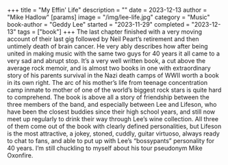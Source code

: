 +++
title = "My Effin' Life"
description = ""
date = 2023-12-13
author = "Mike Hadlow"
[params]
    image = "/img/lee-life.jpg"
    category = "Music"
    book-author = "Geddy Lee"
    started = "2023-11-29"
    completed = "2023-12-13"
    tags = ["book"]
+++
The last chapter finished with a very moving account of their last gig followed by Neil Peart’s retirement and then untimely death of brain cancer. He very ably describes how after being united in making music with the same two guys for 40 years it all came to a very sad and abrupt stop. It’s a very well written book, a cut above the average rock memoir, and is almost two books in one with extraordinary story of his parents survival in the Nazi death camps of WWII worth a book in its own right. The arc of his mother’s life from teenage concentration camp inmate to mother of one of the world’s biggest rock stars is quite hard to comprehend. The book is above all a story of friendship between the three members of the band, and especially between Lee and Lifeson, who have been the closest buddies since their high school years, and still now meet up regularly to drink their way through Lee’s wine collection. All three of them come out of the book with clearly defined personalities, but Lifeson is the most attractive, a jokey, stoned, cuddly, guitar virtuoso, always ready to chat to fans, and able to put up with Lee’s “bossypants” personality for 40 years. I’m still chuckling to myself about his tour pseudonym Mike Oxonfire.
